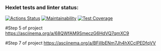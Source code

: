 ### Hexlet tests and linter status:
[![Actions Status](https://github.com/LinarAlex/java-project-71/actions/workflows/hexlet-check.yml/badge.svg)](https://github.com/LinarAlex/java-project-71/actions)
[![Maintainability](https://api.codeclimate.com/v1/badges/3bd88c49041efa9dcd81/maintainability)](https://codeclimate.com/github/LinarAlex/java-project-71/maintainability)
[![Test Coverage](https://api.codeclimate.com/v1/badges/3bd88c49041efa9dcd81/test_coverage)](https://codeclimate.com/github/LinarAlex/java-project-71/test_coverage)

#Step 5 of project
https://asciinema.org/a/68QWfAM9SmeczG6HdVQ7qmXC9

#Step 7 of project
https://asciinema.org/a/BFiIIbENm7Jh4hXCcIPEDfqVV

